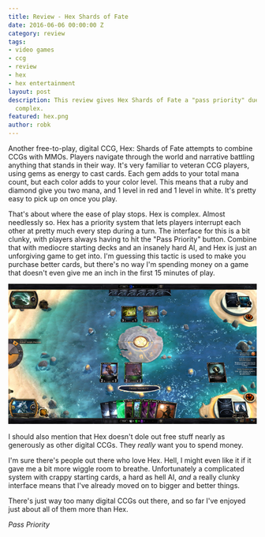 ```yaml
---
title: Review - Hex Shards of Fate
date: 2016-06-06 00:00:00 Z
category: review
tags:
- video games
- ccg
- review
- hex
- hex entertainment
layout: post
description: This review gives Hex Shards of Fate a "pass priority" due to being needlessly
  complex.
featured: hex.png
author: robk
---
```


Another free-to-play, digital CCG, Hex: Shards of Fate attempts to combine CCGs with MMOs. Players navigate through the world and narrative battling anything that stands in their way. It's very familiar to veteran CCG players, using gems as energy to cast cards. Each gem adds to your total mana count, but each color adds to your color level. This means that a ruby and diamond give you two mana, and 1 level in red and 1 level in white. It's pretty easy to pick up on once you play.

That's about where the ease of play stops. Hex is complex. Almost needlessly so. Hex has a priority system that lets players interrupt each other at pretty much every step during a turn. The interface for this is a bit clunky, with players always having to hit the "Pass Priority" button. Combine that with mediocre starting decks and an insanely hard AI, and Hex is just an unforgiving game to get into. I'm guessing this tactic is used to make you purchase better cards, but there's no way I'm spending money on a game that doesn't even give me an inch in the first 15 minutes of play.

![Pass Priority](/images/hexpriority.jpg)

I should also mention that Hex doesn't dole out free stuff nearly as generously as other digital CCGs. They *really* want you to spend money.

I'm sure there's people out there who love Hex. Hell, I might even like it if it gave me a bit more wiggle room to breathe. Unfortunately a complicated system with crappy starting cards, a hard as hell AI, *and* a really clunky interface means that I've already moved on to bigger and better things.

There's just way too many digital CCGs out there, and so far I've enjoyed just about all of them more than Hex.

*Pass Priority*
